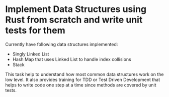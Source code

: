 # Implement Data Structures using Rust from scratch and write unit tests for them

Currently have following data structures implemented:

- Singly Linked List
- Hash Map that uses Linked List to handle index collisions
- Stack

This task help to understand how most common data structures work on the low level.
It also provides training for TDD or Test Driven Development that helps to write code one step at a time since methods are covered by unit tests.
